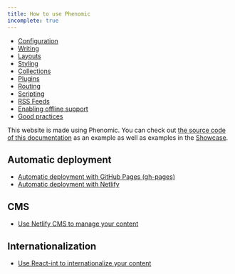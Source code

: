 ```yaml
---
title: How to use Phenomic
incomplete: true
---
```


- [Configuration](configuration/)
- [Writing](write/)
- [Layouts](layouts/)
- [Styling](styling/)
- [Collections](collections/)
- [Plugins](plugins/)
- [Routing](routing/)
- [Scripting](scripting/)
- [RSS Feeds](feeds/)
- [Enabling offline support](../advanced/offline-browsing/)
- [Good practices](../advanced/good-practices/)

This website is made using Phenomic. You can check out
[the source code of this documentation](https://github.com/MoOx/phenomic/tree/master/docs)
as an example as well as examples in the [Showcase](/showcase/).

## Automatic deployment

- [Automatic deployment with GitHub Pages (gh-pages)](gh-pages/)
- [Automatic deployment with Netlify](deploy/netlify/)

## CMS

- [Use Netlify CMS to manage your content](cms/netlify/)

## Internationalization

- [Use React-int to internationalize your content](intl/)
